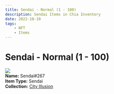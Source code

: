 ```yaml
---
title: Sendai - Normal (1 - 100)
description: Sendai Items in Chia Inventory
date: 2022-10-10
tags:
    - NFT
    - Items
---
```


# Sendai - Normal (1 - 100)
<div class="item_thumbnail">
<img loading="lazy" src="https://ayam5pqanmg3qlpjcwwsgejiroinhrxmgizq6sidxkbbqwvxn22a.arweave.net/BgDOvgBrDbgt6RWtIxEoi5DTxuwyMw9JA7qCGFq3brQ"><br/>
<div><strong>Name:</strong> Sendai#267</div>
<div><strong>Item Type:</strong> Sendai</div>
<div><strong>Collection:</strong> <a href="https://www.spacescan.io/xch/nft/collection/col1lend2dcn558km4wcwta4xnkfv3xpcmlp9kyt0m909emvfxechlyqdl5ndg">City Illusion</a></div>
</div>

